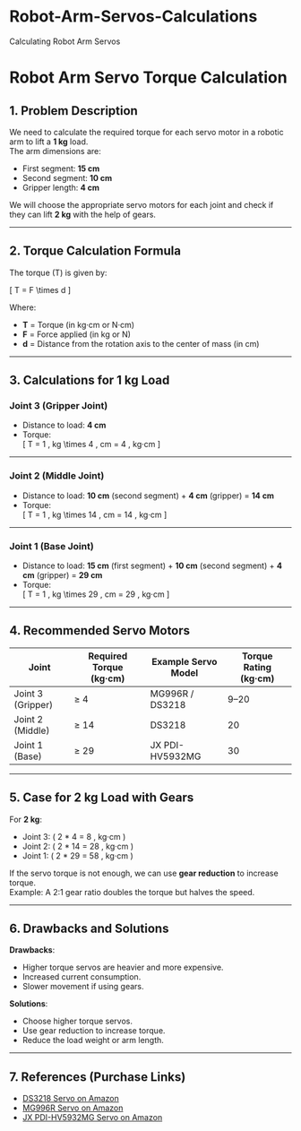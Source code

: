 # Robot-Arm-Servos-Calculations
Calculating Robot Arm Servos 

# Robot Arm Servo Torque Calculation

## 1. Problem Description
We need to calculate the required torque for each servo motor in a robotic arm to lift a **1 kg** load.  
The arm dimensions are:

- First segment: **15 cm**
- Second segment: **10 cm**
- Gripper length: **4 cm**

We will choose the appropriate servo motors for each joint and check if they can lift **2 kg** with the help of gears.

---

## 2. Torque Calculation Formula
The torque (T) is given by:

\[
T = F \times d
\]

Where:
- **T** = Torque (in kg·cm or N·cm)
- **F** = Force applied (in kg or N)
- **d** = Distance from the rotation axis to the center of mass (in cm)

---

## 3. Calculations for 1 kg Load

### **Joint 3 (Gripper Joint)**
- Distance to load: **4 cm**
- Torque:  
\[
T = 1 \, kg \times 4 \, cm = 4 \, kg·cm
\]

---

### **Joint 2 (Middle Joint)**
- Distance to load: **10 cm** (second segment) + **4 cm** (gripper) = **14 cm**
- Torque:  
\[
T = 1 \, kg \times 14 \, cm = 14 \, kg·cm
\]

---

### **Joint 1 (Base Joint)**
- Distance to load: **15 cm** (first segment) + **10 cm** (second segment) + **4 cm** (gripper) = **29 cm**
- Torque:  
\[
T = 1 \, kg \times 29 \, cm = 29 \, kg·cm
\]

---

## 4. Recommended Servo Motors

| Joint             | Required Torque (kg·cm) | Example Servo Model | Torque Rating (kg·cm) |
| ----------------- | ----------------------- | ------------------- | --------------------- |
| Joint 3 (Gripper) | ≥ 4                     | MG996R / DS3218     | 9–20                  |
| Joint 2 (Middle)  | ≥ 14                    | DS3218              | 20                    |
| Joint 1 (Base)    | ≥ 29                    | JX PDI-HV5932MG     | 30                    |

---

## 5. Case for 2 kg Load with Gears
For **2 kg**:

- Joint 3: \( 2 * 4 = 8 \, kg·cm \)  
- Joint 2: \( 2 * 14 = 28 \, kg·cm \)  
- Joint 1: \( 2 * 29 = 58 \, kg·cm \)  

If the servo torque is not enough, we can use **gear reduction** to increase torque.  
Example: A 2:1 gear ratio doubles the torque but halves the speed.

---

## 6. Drawbacks and Solutions

**Drawbacks**:
- Higher torque servos are heavier and more expensive.
- Increased current consumption.
- Slower movement if using gears.

**Solutions**:
- Choose higher torque servos.
- Use gear reduction to increase torque.
- Reduce the load weight or arm length.

---

## 7. References (Purchase Links)
- [DS3218 Servo on Amazon](https://www.amazon.sa/-/en/ZOSKAY-DS3218-Digital-Waterproof-Control/dp/B01MU7TQV8)
- [MG996R Servo on Amazon](https://www.amazon.sa/-/en/Deegoo-FPV-4-Pack-MG996R-Digital-Helicopter/dp/B07MFK266B?th=1)
- [JX PDI-HV5932MG Servo on Amazon](https://www.amazon.com/JX-Servo-PDI-HV5932MG-Torque-Digital/dp/B07SW44D53)
